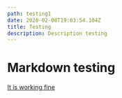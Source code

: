 ```yaml
---
path: testing1
date: 2020-02-08T19:03:54.104Z
title: Testing
description: Description testing
---
```

# Markdown testing 

[It is working fine](https://benyou.me)
